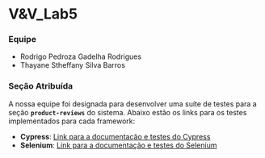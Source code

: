 # V&V_Lab5

### Equipe

- Rodrigo Pedroza Gadelha Rodrigues
- Thayane Stheffany Silva Barros

### Seção Atribuída

A nossa equipe foi designada para desenvolver uma suíte de testes para a seção **`product-reviews`** do sistema. Abaixo estão os links para os testes implementados para cada framework:

- **Cypress**: [Link para a documentação e testes do Cypress](https://github.com/ThayaneStheffanyBarros/V-V_Lab5/blob/main/gui-testing-cypress-selenium/cypress/e2e/product-reviews.cy.js)
- **Selenium**: [Link para a documentação e testes do Selenium](https://github.com/ThayaneStheffanyBarros/V-V_Lab5/blob/main/gui-testing-cypress-selenium/selenium/e2e/product-reviews.js)
